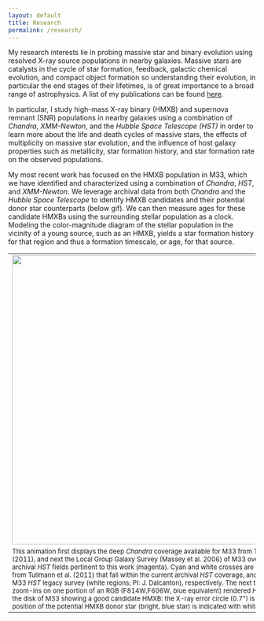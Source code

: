 ```yaml
---
layout: default
title: Research
permalink: /research/
---
```



My research interests lie in probing massive star and binary evolution using resolved X-ray source populations in nearby galaxies. Massive stars are catalysts in the cycle of star formation, feedback, galactic chemical evolution, and compact object formation so understanding their evolution, in particular the end stages of their lifetimes, is of great importance to a broad range of astrophysics. A list of my publications can be found [here](http://adsabs.harvard.edu/cgi-bin/nph-abs_connect?return_req=no_params&author=Garofali,%20Kristen%20R.%20A.&db_key=PR).

In particular, I study high-mass X-ray binary (HMXB) and supernova remnant (SNR) populations in nearby galaxies using a combination of *Chandra*, *XMM-Newton*, and the *Hubble Space Telescope (HST)* in order to learn more about the life and death cycles of massive stars, the effects of multiplicity on massive star evolution, and the influence of host galaxy properties such as metallicity, star formation history, and star formation rate on the observed populations.

My most recent work has focused on the HMXB population in M33, which we have identified and characterized using a combination of *Chandra*, *HST*, and *XMM-Newton*. We leverage archival data from both *Chandra* and the *Hubble Space Telescope* to identify HMXB candidates and their potential donor star counterparts (below gif). We can then measure ages for these candidate HMXBs using the surrounding stellar population as a clock. Modeling the color-magnitude diagram of the stellar population in the vicinity of a young source, such as an HMXB, yields a star formation history for that region and thus a formation timescale, or age, for that source.


<table class="image" align="center">
<tr><td><img src="../images/m33coverage.gif" height="588px" width="600px"></td></tr>
<tr><td class="caption" style="width: 345px"><font size="2">This animation first displays the deep <i>Chandra</i> coverage available for M33 from Tullmann et al. (2011), and next the Local Group Galaxy Survey (Massey et al. 2006) of M33 overlaid with the archival <i>HST</i> fields pertinent to this work (magenta). Cyan and white crosses are X-ray sources from Tullmann et al. (2011) that fall within the current archival <i>HST</i> coverage, and the  upcoming M33 <i>HST</i> legacy survey (white regions; PI: J. Dalcanton), respectively. The next two frames are zoom-ins on one portion of an RGB (F814W,F606W, blue equivalent) rendered <i>HST</i> ACS field in the disk of M33 showing a good candidate HMXB: the X-ray error circle (0.7") is in white, and the position of the potential HMXB donor star (bright, blue star) is indicated with white arrow).</font></td></tr>
</table><br>
